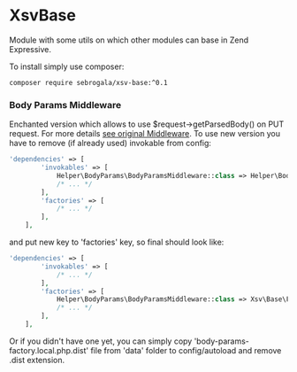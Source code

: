 # XsvBase
Module with some utils on which other modules can base in Zend Expressive.

To install simply use composer:
```
composer require sebrogala/xsv-base:^0.1
```

### Body Params Middleware
Enchanted version which allows to use $request->getParsedBody() on PUT request.
For more details [see original Middleware][1].
To use new version you have to remove (if already used) invokable from config:

```php
'dependencies' => [
        'invokables' => [
            Helper\BodyParams\BodyParamsMiddleware::class => Helper\BodyParams\BodyParamsMiddleware::class,
            /* ... */
        ],
        'factories' => [
            /* ... */
        ],
    ],
```

and put new key to 'factories' key, so final should look like:

```php
'dependencies' => [
        'invokables' => [
            /* ... */
        ],
        'factories' => [
            Helper\BodyParams\BodyParamsMiddleware::class => Xsv\Base\Factory\BodyParams\BodyParamsFactory::class,
            /* ... */
        ],
    ],
```

Or if you didn't have one yet, you can simply copy 'body-params-factory.local.php.dist'
file from 'data' folder to config/autoload and remove .dist extension.

[1]: http://zend-expressive.readthedocs.io/en/stable/features/helpers/body-parse/